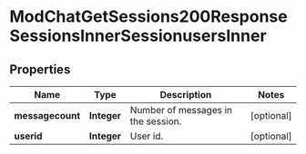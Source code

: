 

# ModChatGetSessions200ResponseSessionsInnerSessionusersInner


## Properties

| Name | Type | Description | Notes |
|------------ | ------------- | ------------- | -------------|
|**messagecount** | **Integer** | Number of messages in the session. |  [optional] |
|**userid** | **Integer** | User id. |  [optional] |



